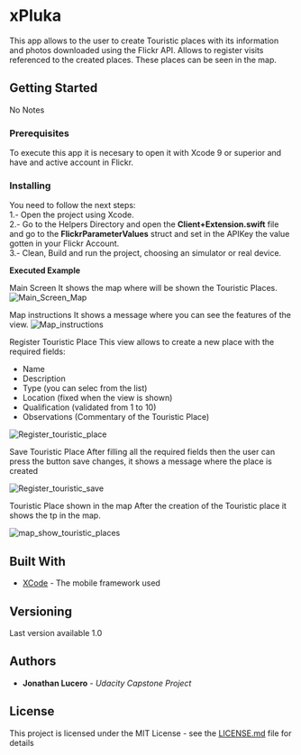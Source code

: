 # xPluka
This app allows to the user to create Touristic places with its information and photos downloaded using the Flickr API. 
Allows to register visits referenced to the created places.
These places can be seen in the map.
## Getting Started
No Notes
### Prerequisites
To execute this app it is necesary to open it with Xcode 9 or superior and have and active account in Flickr.
### Installing
You need to follow the next steps:<br />
1.- Open the project using Xcode.<br />
2.- Go to the Helpers Directory and open the **Client+Extension.swift** file and go to the  **FlickrParameterValues** struct and set in the APIKey the value gotten in your Flickr Account.<br />
3.- Clean, Build and run the project, choosing an simulator or real device.<br />

**Executed Example**

Main Screen 
It shows the map where will be shown the Touristic Places.
![Main_Screen_Map](xpluka-map-1.png)

Map instructions
It shows a message where you can see the features of the view.
![Map_instructions](xpluka-map-instructions.png)

Register Touristic Place
This view allows to create a new place with the required fields:<br/>
* Name<br/>
* Description<br/>
* Type (you can selec from the list)<br/>
* Location (fixed when the view is shown)<br/>
* Qualification (validated from 1 to 10)<br/>
* Observations (Commentary of the Touristic Place)<br/>

![Register_touristic_place](xpluka-register-touristic-place.png)

Save Touristic Place 
After filling all the required fields then the user can press the button save changes, it shows a message where the place is created

![Register_touristic_save](xpluka-register-touristic-place-save-changes.png)

Touristic Place shown in the map
After the creation of the Touristic place it shows the tp in the map. 

![map_show_touristic_places](xpluka-register-touristic-place-show-tp.png)





## Built With

* [XCode](https://developer.apple.com/xcode/) - The mobile framework used

## Versioning
Last version available 1.0

## Authors

* **Jonathan Lucero** - *Udacity Capstone Project* 

## License
This project is licensed under the MIT License - see the [LICENSE.md](LICENSE.md) file for details

